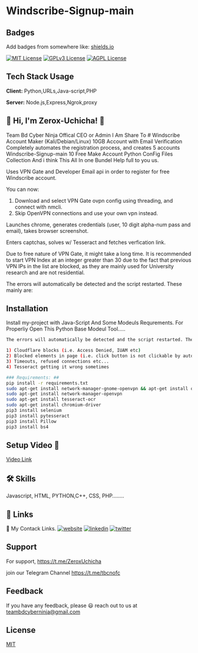 # Windscribe-Signup-main


## Badges

Add badges from somewhere like: [shields.io](https://shields.io/)

[![MIT License](https://img.shields.io/badge/License-MIT-green.svg)](https://choosealicense.com/licenses/mit/)
[![GPLv3 License](https://img.shields.io/badge/License-GPL%20v3-yellow.svg)](https://opensource.org/licenses/)
[![AGPL License](https://img.shields.io/badge/license-AGPL-blue.svg)](http://www.gnu.org/licenses/agpl-3.0)


## Tech Stack Usage

**Client:** Python,URLs,Java-script,PHP

**Server:** Node.js,Express,Ngrok,proxy


## 🚀 Hi, I'm Zerox-Uchicha! 👋
Team Bd Cyber Ninja Offical CEO or Admin I Am Share To # Windscribe Account Maker (Kali/Debian/Linux) 
10GB Account with Email Verification Completely automates the registration process, and creates 5 accounts  Windscribe-Signup-main 10 Free Make Account Python ConFig Files Collection And i think This All In one Bundel Help full to you us.

Uses VPN Gate and Developer Email api in order to register for free Windscribe account. 

 You can now:
1) Download and select VPN Gate ovpn config using threading, and connect  with nmcli.
2) Skip OpenVPN connections and use your own vpn instead.

Launches chrome, generates credentials (user, 10 digit alpha-num pass and email), takes browser screenshot.

Enters captchas, solves w/ Tesseract and fetches verfication link.

Due to free nature of VPN Gate, it might take a long time. 
It is recommended to start VPN Index at an integer greater than 30 due to the fact that previous VPN IPs in the list are blocked, as they are mainly used for University research and are not residential.

The errors will automatically be detected and the script restarted. These mainly are:

## Installation

Install my-project with Java-Script And Some Modeuls Requrements. For Properliy Open This Python Base Modeul Tool.....

```bash -
The errors will automatically be detected and the script restarted. These mainly are:

1) Cloudflare blocks (i.e. Access Denied, IUAM etc)
2) Blocked elements in page (i.e. click button is not clickable by automation)
3) Timeouts, refused connections etc...
4) Tesseract getting it wrong sometimes

### Requirements: ##
pip install -r requirements.txt
sudo apt-get install network-manager-gnome-openvpn && apt-get install openvpn
sudo apt-get install network-manager-openvpn
sudo apt-get install tesseract-ocr
sudo apt-get install chromium-driver
pip3 install selenium
pip3 install pytesseract
pip3 install Pillow
pip3 install bs4

```
    
## Setup Video 🥷️
[Video Link](https://user-images.githubusercontent.com/74467654/178326839-48104687-10f5-4c82-ba00-daea1f1372fb.mp4)


## 🛠 Skills
Javascript, HTML, PYTHON,C++, CSS, PHP........


## 🔗 Links
🔗 My Contack Links.
[![website](https://img.shields.io/badge/my_website-000?style=for-the-badge&logo=ko-fi&logoColor=white)](https://aliffreelancer.website2.me//)
[![linkedin](https://img.shields.io/badge/linkedin-0A66C2?style=for-the-badge&logo=linkedin&logoColor=white)](www.linkedin.com/in/ah-alif-hassan-joy-61966b256/)
[![twitter](https://img.shields.io/badge/twitter-1DA1F2?style=for-the-badge&logo=twitter&logoColor=white)](https://twitter.com/ahalifhassanjoy/)

## Support

For support, https://t.me/ZeroxUchicha 



 join our Telegram Channel https://t.me/tbcnofc


## Feedback

If you have any feedback, please 😃️ reach out to us at teambdcyberninja@gmail.com


## License

[MIT](https://choosealicense.com/licenses/mit/)
